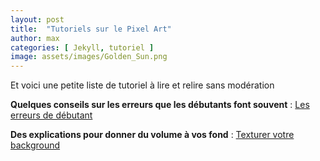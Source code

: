 ```yaml
---
layout: post
title:  "Tutoriels sur le Pixel Art"
author: max
categories: [ Jekyll, tutoriel ]
image: assets/images/Golden_Sun.png
---
```

Et voici une petite liste de tutoriel à lire et relire sans modération

**Quelques conseils sur les erreurs que les débutants font souvent** : <a class="nav-link highlight" target="blank" href="http://androidarts.com/pixtut/pixelart.htm">Les erreurs de débutant</a>

**Des explications pour donner du volume à vos fond** : <a class="nav-link highlight" target="blank" href="https://www.minecraftforum.net/forums/mapping-and-modding-java-edition/resource-packs/resource-pack-discussion/1254358-pixel-art-texturing-explained">Texturer votre background</a>

<!--stackedit_data:
eyJoaXN0b3J5IjpbMTc3NDg3NzcwNiw5ODc4NDU2NjYsMTQxNz
A3NTAwN119
-->
